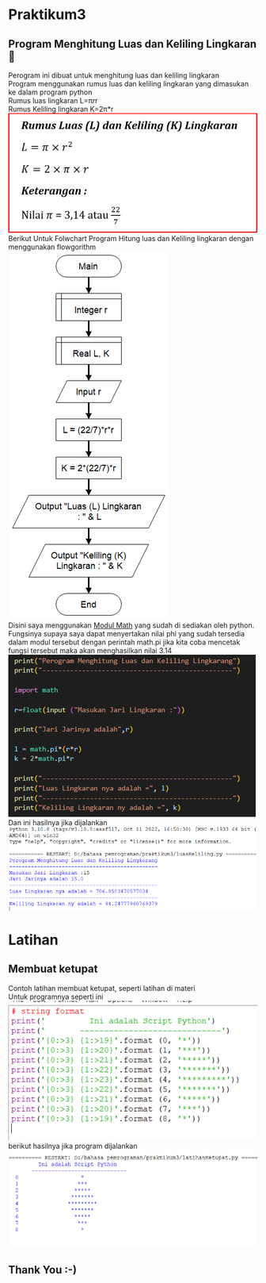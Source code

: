 # Praktikum3
## Program Menghitung Luas dan Keliling Lingkaran 🔴
Perogram ini dibuat untuk menghitung luas dan keliling lingkaran <br/>
Program menggunakan rumus luas dan keliling lingkaran yang dimasukan ke dalam program python<br/>
Rumus luas lingkaran L=π*r*r <br/>
Rumus Keliling lingkaran K=2π*r <br/>
![Gambar 1](gambar/ss1.png)<br/>
Berikut Untuk Folwchart Program Hitung luas dan Keliling lingkaran dengan menggunakan flowgorithm<br/>
![Gambar 2](gambar/ss7.png)<br/>
Disini saya menggunakan [Modul Math](https://www.w3schools.com/python/python_math.asp)
 yang sudah di sediakan oleh python. Fungsinya supaya saya dapat menyertakan nilai phi yang sudah tersedia dalam modul tersebut dengan perintah math.pi jika kita coba mencetak fungsi tersebut maka akan menghasilkan nilai 3.14<br/>
 ![Gambar 3](gambar/ss3.png)<br/>
 Dan ini hasilnya jika dijalankan<br/>
 ![Gambar 4](gambar/ss4.png)<br/>
 # Latihan
 ## Membuat ketupat
 Contoh latihan membuat ketupat, seperti latihan di materi<br/>
Untuk programnya seperti ini<br/>
 ![Gambar 5](gambar/ss5.png)<br/>
 berikut hasilnya jika program dijalankan<br/>
 ![Gambar 6](gambar/ss6.png)<br/>
 ## Thank You :-)